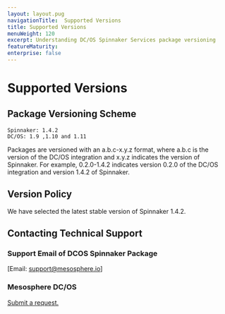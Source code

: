 ```yaml
---
layout: layout.pug
navigationTitle:  Supported Versions
title: Supported Versions
menuWeight: 120
excerpt: Understanding DC/OS Spinnaker Services package versioning
featureMaturity:
enterprise: false
---
```


# Supported Versions

## Package Versioning Scheme

    Spinnaker: 1.4.2
    DC/OS: 1.9 ,1.10 and 1.11

Packages are versioned with an a.b.c-x.y.z format, where a.b.c is the version of the DC/OS integration and x.y.z indicates the version of Spinnaker.
For example, 0.2.0-1.4.2 indicates version 0.2.0 of the DC/OS integration and version 1.4.2 of Spinnaker.

## Version Policy

We have selected the latest stable version of Spinnaker 1.4.2.

## Contacting Technical Support

### Support Email of DCOS Spinnaker Package

[Email: support@mesosphere.io]

### Mesosphere DC/OS

[Submit a request.](https://support.mesosphere.com/hc/en-us/requests/new)
